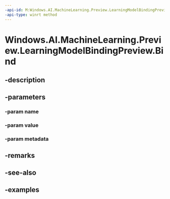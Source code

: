 ```yaml
---
-api-id: M:Windows.AI.MachineLearning.Preview.LearningModelBindingPreview.Bind(System.String,System.Object,Windows.Foundation.Collections.IPropertySet)
-api-type: winrt method
---
```


<!-- Method syntax.
public void LearningModelBindingPreview.Bind(String name, Object value, IPropertySet metadata)
-->

# Windows.AI.MachineLearning.Preview.LearningModelBindingPreview.Bind

## -description

## -parameters
### -param name

### -param value

### -param metadata

## -remarks

## -see-also

## -examples

